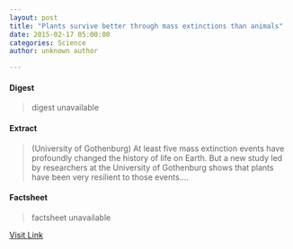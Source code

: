 ```yaml
---
layout: post
title: "Plants survive better through mass extinctions than animals"
date: 2015-02-17 05:00:00
categories: Science
author: unknown author

---
```



#### Digest
>digest unavailable

#### Extract
>(University of Gothenburg) At least five mass extinction events have profoundly changed the history of life on Earth. But a new study led by researchers at the University of Gothenburg shows that plants have been very resilient to those events....

#### Factsheet
>factsheet unavailable

[Visit Link](http://www.eurekalert.org/pub_releases/2015-02/uog-psb021715.php)


